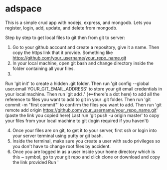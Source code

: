 # adspace
This is a simple crud app with nodejs, express, and mongodb. Lets you register, login, add, update, and delete from mongodb.

Step by step to get local files to git then from git to server:

1. Go to your github account and create a repository, give it a name. Then copy the https link that it provide. Something like https://github.com/your_username/your_repo_name.git
2. In your local machine, open git bash and change directory inside the folder containing all your files.
3. 
Run 'git init' to create a hidden .git folder. 
Then run 'git config --global user.email YOUR_GIT_EMAIL_ADDRESS' to store your git email credentials in your local machine. 
Then run 'git add .' (<==there's a dot here) to add all the reference to files you want to add to git in your .git folder. 
Then run 'git commit -m "first commit"' to confirm the files you want to add. 
Then run 'git remote add origin https://github.com/your_username/your_repo_name.git' (paste the link you copied here)
Last run 'git push -u origin master' to copy your files from your local machine to git (login required if you haven't)

4. Once your files are on git, to get it to your server, first ssh or login into your server terminal using putty or git bash.
5. Inside the terminal, make sure you create a user with sudo privileges so you don't have to change root files by accident.
6. Once you are logged in as a user inside your home directory which is this ~ symbol, go to your git repo and click clone or download and copy the link provided
Run '

